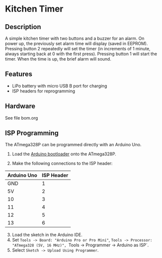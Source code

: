 # Kitchen Timer

## Description

A simple kitchen timer with two buttons and a buzzer for an alarm. On power up, the previously set alarm time will display (saved in EEPROM). Pressing button 2 repeatedly will set the timer (in increments of 1 minute, always starting back at 0 with the first press). Pressing button 1 will start the timer. When the time is up, the brief alarm will sound.

## Features

- LiPo battery with micro USB B port for charging
- ISP headers for reprogramming

## Hardware

See file bom.org

## ISP Programming

The ATmega328P can be programmed directly with an Arduino Uno.

1. Load the [Arduino bootloader](https://www.arduino.cc/en/Tutorial/ArduinoToBreadboard) onto the ATmega328P.

2. Make the following connections to the ISP header:

| Arduino Uno | ISP Header |
| :--- | :--- |
| GND | 1 |
| 5V | 2 |
| 10 | 3 |
| 11 | 4 |
| 12 | 5 |
| 13 | 6 |

3. Load the sketch in the Arduino IDE.
4. Set `Tools -> Board: "Arduino Pro or Pro Mini"`, `Tools -> Processor: "ATmega328 (5V, 16 MHz)", `Tools -> Programmer -> Arduino as ISP`.
5. Select `Sketch -> Upload Using Programmer`.